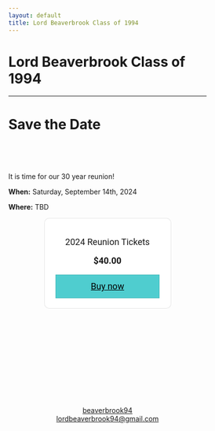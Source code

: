 ```yaml
---
layout: default
title: Lord Beaverbrook Class of 1994
---
```




<html>
<head>
<meta name="viewport" content="width=device-width, initial-scale=1">
<style>
* {
  box-sizing: border-box;
}

/* Create two equal columns that floats next to each other */
.column {
  float: left;
  width: 50%;
  padding: 10px;
}

/* Clear floats after the columns */
.row:after {
  content: "";
  display: table;
  clear: both;
}

img {
	width: 90%;
}

.column p {
	text-align: center;
}

h1 {
  text-align: center;
}

h2 {
  text-align: center;
}


blockquote {
  background-color: #FFFF00;
}

p {
  text-align: center;
}


.feed-subscribe .svg-icon {
  padding: 5px 5px 2px 0
}

.svg-icon {
  width: 1.25em;
  height: 1.25em;
  display: inline-block;
  fill: currentColor;
  vertical-align: text-bottom;
}

#footer {
  position: absolute;
  bottom: 0;
  width: 100%;
  height: 2.5rem;            /* Footer height */
}


</style>
</head>
</html>


# Lord Beaverbrook Class of 1994

---

# Save the Date

<div style="text-align: center;padding-top: 3rem;"> </div>

It is time for our 30 year reunion! 

**When:** Saturday, September 14th, 2024

**Where:** TBD

<div align="center">
<div style="
  overflow: auto;
  display: flex;
  flex-direction: column;
  justify-content: flex-end;
  align-items: center;
  width: 259px;
  background: #FFFFFF;
  border: 1px solid rgba(0, 0, 0, 0.1);
  box-shadow: -2px 10px 5px rgba(0, 0, 0, 0);
  border-radius: 10px;
  font-family: Roboto, SQ Market, Helvetica, Arial, sans-serif;
  ">
  <div style="padding: 20px;">
      <p style="
    font-size: 18px;
    line-height: 20px;
  ">2024 Reunion Tickets</p>
      <p style="
    font-size: 18px;
    line-height: 20px;
    font-weight: 600;
  ">$40.00</p>
    <a target="_blank" href="https://square.link/u/aMRTs72s?src=embed" style="
    display: inline-block;
    font-size: 18px;
    line-height: 48px;
    height: 48px;
    color: #000000;
    min-width: 212px;
    background-color: #4fcdcf;
    text-align: center;
    box-shadow: 0 0 0 1px rgba(0,0,0,.1) inset;
    border-radius: 0px;
  ">Buy now</a>
  </div>
    <link rel="stylesheet" href="https://fonts.googleapis.com/css?family=Roboto">
</div>
</div>

<div style="text-align: center;padding-top: 3rem;"> 		    
<a href="https://www.facebook.com/beaverbrook94"><svg class="svg-icon"><use xlink:href="/assets/minima-social-icons.svg#facebook"></use></svg> <span class="username">beaverbrook94</span></a>
</div>
<div style="text-align: center;"> 
<a class="u-email" href="mailto:lordbeaverbrook94@gmail.com">lordbeaverbrook94@gmail.com</a>
</div>





